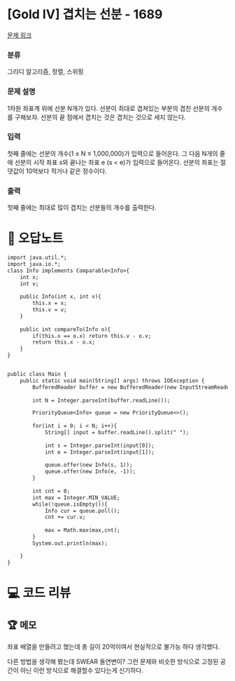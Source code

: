 # [Gold IV] 겹치는 선분 - 1689 

[문제 링크](https://www.acmicpc.net/problem/1689) 

### 분류

그리디 알고리즘, 정렬, 스위핑

### 문제 설명

<p>1차원 좌표계 위에 선분 N개가 있다. 선분이 최대로 겹쳐있는 부분의 겹친 선분의 개수를 구해보자. 선분의 끝 점에서 겹치는 것은 겹치는 것으로 세지 않는다.</p>

### 입력 

 <p>첫째 줄에는 선분의 개수(1 ≤ N ≤ 1,000,000)가 입력으로 들어온다. 그 다음 N개의 줄에 선분의 시작 좌표 s와 끝나는 좌표 e (s < e)가 입력으로 들어온다. 선분의 좌표는 절댓값이 10억보다 작거나 같은 정수이다.</p>

### 출력 

 <p>첫째 줄에는 최대로 많이 겹치는 선분들의 개수를 출력한다.</p>



#  🚀  오답노트 

```diff
import java.util.*;
import java.io.*;
class Info implements Comparable<Info>{
    int x;
    int v;
    
    public Info(int x, int v){
        this.x = x;
        this.v = v;
    }
    
    public int compareTo(Info o){
        if(this.x == o.x) return this.v - o.v;
        return this.x - o.x;
    }
}


public class Main {
    public static void main(String[] args) throws IOException {
        BufferedReader buffer = new BufferedReader(new InputStreamReader(System.in));
        
        int N = Integer.parseInt(buffer.readLine());        

        PriorityQueue<Info> queue = new PriorityQueue<>();
        
        for(int i = 0; i < N; i++){
            String[] input = buffer.readLine().split(" ");
            
            int s = Integer.parseInt(input[0]);
            int e = Integer.parseInt(input[1]);
            
            queue.offer(new Info(s, 1));
            queue.offer(new Info(e, -1));
        }
        
        int cnt = 0;
        int max = Integer.MIN_VALUE;
        while(!queue.isEmpty()){
            Info cur = queue.poll();            
            cnt += cur.v;
            
            max = Math.max(max,cnt);
        }
        System.out.println(max);

    }
}

```

# 💻 코드 리뷰




 ## 🏆 메모 

좌표 배열을 만들려고 했는데 총 길이 20억이여서 현실적으로 불가능 하다 생각했다.

다른 방법을 생각해 봤는데 SWEAR 돌연변이? 그런 문제와 비슷한 방식으로 고정된 공간이 아닌 이런 방식으로 해결할수 있다는게 신기하다.